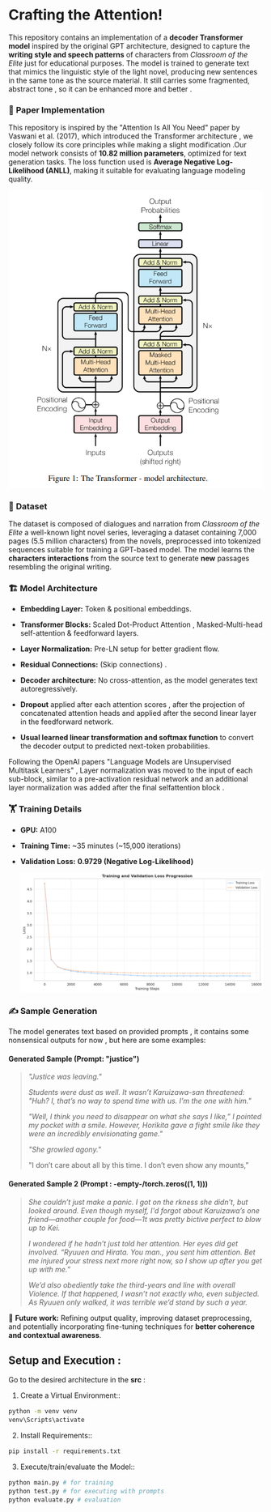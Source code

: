 # Crafting the Attention!
This repository contains an implementation of a **decoder Transformer model** inspired by the original GPT architecture, designed to capture the **writing style and speech patterns** of characters from _Classroom of the Elite_ just for educational purposes. The model is trained to generate text that mimics the linguistic style of the light novel, producing new sentences in the same tone as the source material.
It still carries some fragmented, abstract tone , so it can be enhanced more and better .

### 📜 **Paper Implementation**

This repository is inspired by the "Attention Is All You Need" paper by Vaswani et al. (2017), which introduced the Transformer architecture , we closely follow its core principles while making a slight modification .Our model network consists of **10.82 million parameters**, optimized for text generation tasks. The loss function used is **Average Negative Log-Likelihood (ANLL)**, making it suitable for evaluating language modeling quality.

![attention](assets/attention.png)

### 📂 **Dataset**

The dataset is composed of dialogues and narration from _Classroom of the Elite_ a well-known light novel series, leveraging a dataset containing 7,000 pages (5.5 million characters) from the novels, preprocessed into tokenized sequences suitable for training a GPT-based model. The model learns the **characters interactions** from the source text to generate **new** passages resembling the original writing.

### 🏗 **Model Architecture**

*   **Embedding Layer:** Token & positional embeddings.
    
*   **Transformer Blocks:**  Scaled Dot-Product Attention , Masked-Multi-head self-attention & feedforward layers.
    
*   **Layer Normalization:** Pre-LN setup for better gradient flow.

*   **Residual Connections:** (Skip connections) .
    
*   **Decoder architecture:** No cross-attention, as the model generates text autoregressively.

*   **Dropout** applied after each attention scores , after the projection of concatenated attention heads and applied after the second linear layer in the feedforward network.

*   **Usual learned linear transformation and softmax function** to convert the decoder output to predicted next-token probabilities.

  Following the OpenAI papers "Language Models are Unsupervised Multitask Learners" , Layer normalization was moved to the input of each sub-block, similar to a pre-activation residual network and an additional layer normalization was added after the final selfattention block .
    

### 🏋 **Training Details**

*   **GPU:** A100 
    
*   **Training Time:** ~35 minutes (~15,000 iterations)
    
*   **Validation Loss:** **0.9729 (Negative Log-Likelihood)**

    ![loss](assets/loss_plot.png)

### ✍ **Sample Generation**

The model generates text based on provided prompts , it contains some nonsensical outputs for now , but here are some examples:

#### **Generated Sample (Prompt: "justice")**

> _"Justice was leaving."_
> 
> _Students were dust as well. It wasn’t Karuizawa-san threatened: "Huh? I, that’s no way to spend time with us. I’m the one with him."_
> 
> _"Well, I think you need to disappear on what she says I like,” I pointed my pocket with a smile. However, Horikita gave a fight smile like they were an incredibly envisionating game."_
> 
> _"She growled agony."_
> 
>  "I don’t care about all by this time. I don’t even show any mounts,”

#### **Generated Sample 2** (Prompt : -empty-/torch.zeros((1, 1)))

> _She couldn’t just make a panic. I got on the rkness she didn’t, but looked around. Even though myself, I'd forgot about Karuizawa’s one friend—another couple for food—1t was pretty bictive perfect to blow up to Kei._
> 
> _I wondered if he hadn’t just told her attention. Her eyes did get involved. “Ryuuen and Hirata. You man., you sent him attention. Bet me injured your stress next more right now, so I show up after you get up with me.”_
> 
> _We’d also obediently take the third-years and line with overall Violence. If that happened, I wasn’t not exactly who, even subjected. As Ryuuen only walked, it was terrible we’d stand by such a year._


🚀 **Future work:** Refining output quality, improving dataset preprocessing, and potentially incorporating fine-tuning techniques for **better coherence and contextual awareness**.

## Setup and Execution :
Go to the desired architecture in the **src** :

1. Create a Virtual Environment::

```bash
python -m venv venv
venv\Scripts\activate
```

2. Install Requirements::

```bash
pip install -r requirements.txt
```

3. Execute/train/evaluate the Model::

```bash
python main.py # for training
python test.py # for executing with prompts
python evaluate.py # evaluation
```

